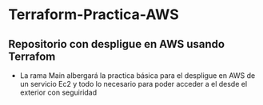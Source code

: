 # Terraform-Practica-AWS
## Repositorio con despligue en AWS usando Terrafom

* La rama Main albergará la practica básica para el despligue en AWS de un servicio Ec2 y todo lo necesario para poder acceder a el desde el exterior con seguiridad
